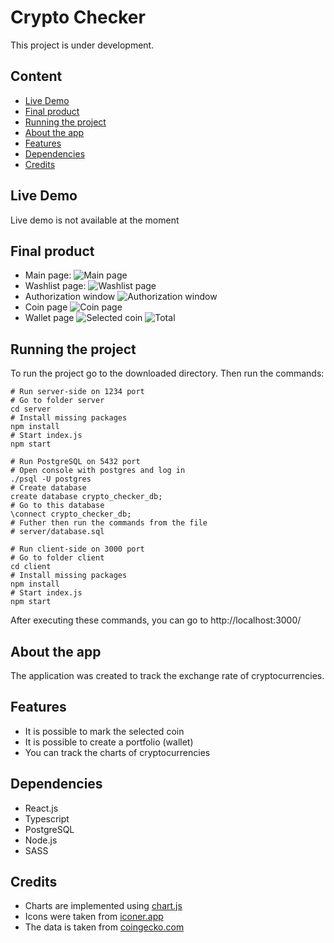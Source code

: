 
# Crypto Checker

This project is under development.

## Content
- [Live Demo](https://github.com/egor-denisov/crypto-checker#live-demo)
- [Final product](https://github.com/egor-denisov/crypto-checker#final-product)
- [Running the project](https://github.com/egor-denisov/crypto-checker#running-the-project)
- [About the app](https://github.com/egor-denisov/crypto-checker#about-the-app)
- [Features](https://github.com/egor-denisov/crypto-checker#features)
- [Dependencies](https://github.com/egor-denisov/crypto-checker#dependencies)
- [Credits](https://github.com/egor-denisov/crypto-checker#credits)

## Live Demo
Live demo is not available at the moment
## Final product

- Main page:
![](https://sun9-west.userapi.com/sun9-61/s/v1/ig2/3CZ4KLihDXtVqT3QBsg118_U0BHzdnUdTTyHZ7skn07mS8FGWK4-_hsDq-9gr7U4yTlMP8oIqzojgHQWLqQTmZWz.jpg?size=1920x883&quality=95&type=album "Main page")
- Washlist page:
![](https://sun9-east.userapi.com/sun9-43/s/v1/ig2/6GfpkvEKmcZGlnDX-m0tezvJCLbGuNCfJKj5DqOAgk1PhSW4Tz6sQnAZRkLxEIYuIyqx9UvkPrc42EeArYPP-4us.jpg?size=1918x888&quality=95&type=album "Washlist page")
- Authorization window
![](https://sun9-west.userapi.com/sun9-9/s/v1/ig2/V4Yws6Z_MRjVskk7W7quug42Hcn3fVMuiaJd3pFb-Ac3_GM1kxXpf5WLP9tDsEiA2grOSvPqhWwhtZYSOiISdBtL.jpg?size=1919x886&quality=95&type=album "Authorization window")
- Coin page
![](https://sun9-north.userapi.com/sun9-77/s/v1/ig2/Isv59GsiTEqR0XLZal_Q2p46HkWoT6LC7fJLOuYqiGF4nBJhHCJdppSa1KOk-LSM_2oHsmO3cwRFUI4QZ2RAJgpb.jpg?size=1908x871&quality=95&type=album "Coin page")
- Wallet page
![](https://sun9-north.userapi.com/sun9-77/s/v1/ig2/dY02LOZEq9ge_Gr48EJzPlY1FyvFlYxI08V00IYy0b8kKVbEQFuX-D1mvnFxiSdqYgzO4rbBHhJ1RAW3gINhClyE.jpg?size=1914x887&quality=95&type=album "Selected coin")
![](https://sun9-north.userapi.com/sun9-83/s/v1/ig2/Sn9-NanF1Li1tlUiE7CaLDAt6Ffn-mV4N68Bxts3RF6UpxTUiristMPf7H51UFv_3qroz6LJiB6zOO1XqopSgS7v.jpg?size=1920x889&quality=95&type=album "Total")

## Running the project
To run the project go to the downloaded directory. Then run the commands:

```
# Run server-side on 1234 port
# Go to folder server
cd server
# Install missing packages
npm install
# Start index.js
npm start 
```
```
# Run PostgreSQL on 5432 port
# Open console with postgres and log in
./psql -U postgres
# Create database
create database crypto_checker_db;
# Go to this database
\connect crypto_checker_db;
# Futher then run the commands from the file 
# server/database.sql
```
```
# Run client-side on 3000 port
# Go to folder client
cd client
# Install missing packages
npm install
# Start index.js
npm start
```
Аfter executing these commands, you can go to http://localhost:3000/

## About the app

The application was created to track the exchange rate of cryptocurrencies. 

## Features

- It is possible to mark the selected coin
- It is possible to create a portfolio (wallet)
- You can track the charts of cryptocurrencies

## Dependencies
- React.js
- Typescript
- PostgreSQL
- Node.js
- SASS

## Credits

- Charts are implemented using [chart.js](https://www.chartjs.org/)
- Icons were taken from [iconer.app](https://iconer.app/iconic/)
- The data is taken from [coingecko.com](https://www.coingecko.com/)
